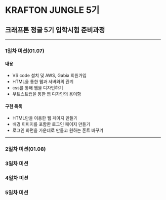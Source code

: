 # KRAFTON JUNGLE 5기
## 크래프톤 정글 5기 입학시험 준비과정
---------------

### 1일차 미션(01.07)
#### 내용
 - VS code 설치 및 AWS, Gabia 회원가입
 - HTML을 통한 웹과 서버와의 관계
 - css를 통해 웹을 디자인하기
 - 부트스트랩을 통한 웹 디자인의 용이함

 #### 구현 목록
 - HTML만을 이용한 웹 페이지 만들기
 - 배경 이미지를 포함한 로그인 페이지 만들기
 - 로그인 화면을 가운데로 만들고 원하는 폰트 바꾸기
---------------


### 2일차 미션(01.08)


### 3일차 미션


### 4일차 미션


### 5일차 미션